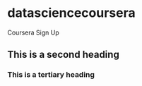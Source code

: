 datasciencecoursera
===================

Coursera Sign Up

## This is a second heading
### This is a tertiary heading
